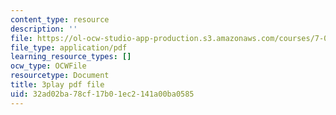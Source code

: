 ```yaml
---
content_type: resource
description: ''
file: https://ol-ocw-studio-app-production.s3.amazonaws.com/courses/7-016-introductory-biology-fall-2018/32ad02ba78cf17b01ec2141a00ba0585_Ao-r2nsib_Y.pdf
file_type: application/pdf
learning_resource_types: []
ocw_type: OCWFile
resourcetype: Document
title: 3play pdf file
uid: 32ad02ba-78cf-17b0-1ec2-141a00ba0585
---
```

